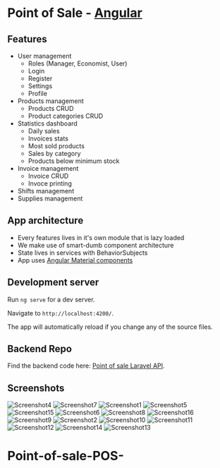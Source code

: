 # Point of Sale - [Angular](https://angular.io)

## Features

- User management
  - Roles (Manager, Economist, User)
  - Login
  - Register
  - Settings
  - Profile
- Products management
  - Products CRUD
  - Product categories CRUD
- Statistics dashboard
  - Daily sales
  - Invoices stats
  - Most sold products
  - Sales by category
  - Products below minimum stock
- Invoice management
  - Invoice CRUD
  - Invoce printing
- Shifts management
- Supplies management

## App architecture

- Every features lives in it's own module that is lazy loaded
- We make use of smart-dumb component architecture
- State lives in services with BehaviorSubjects
- App uses [Angular Material components](https://material.angular.io)

## Development server

Run `ng serve` for a dev server.

Navigate to `http://localhost:4200/`.

The app will automatically reload if you change any of the source files.

## Backend Repo

Find the backend code here: [Point of sale Laravel API](https://github.com/eneajaho/point-of-sale-laravel).

## Screenshots

![Screenshot4](<https://raw.githubusercontent.com/Frens1999/Point-of-sale-POS-/main/screenshots/screenshot%20(4).jpeg>)
![Screenshot7](<https://raw.githubusercontent.com/Frens1999/Point-of-sale-POS-/main/screenshots/screenshot%20(7).jpeg>)
![Screenshot1](<https://raw.githubusercontent.com/Frens1999/Point-of-sale-POS-/main/screenshots/screenshot%20(1).jpeg>)
![Screenshot5](<https://raw.githubusercontent.com/Frens1999/Point-of-sale-POS-/main/screenshots/screenshot%20(5).jpeg>)
![Screenshot15](<https://raw.githubusercontent.com/Frens1999/Point-of-sale-POS-/main/screenshots/screenshot%20(15).jpeg>)
![Screenshot6](<https://raw.githubusercontent.com/Frens1999/Point-of-sale-POS-/main/screenshots/screenshot%20(6).jpeg>)
![Screenshot8](<https://raw.githubusercontent.com/Frens1999/Point-of-sale-POS-/main/screenshots/screenshot%20(8).jpeg>)
![Screenshot16](<https://raw.githubusercontent.com/Frens1999/Point-of-sale-POS-/main/screenshots/screenshot%20(16).png>)
![Screenshot9](<https://raw.githubusercontent.com/Frens1999/Point-of-sale-POS-/main/screenshots/screenshot%20(9).jpeg>)
![Screenshot2](<https://raw.githubusercontent.com/Frens1999/Point-of-sale-POS-/main/screenshots/screenshot%20(2).jpeg>)
![Screenshot10](<https://raw.githubusercontent.com/Frens1999/Point-of-sale-POS-/main/screenshots/screenshot%20(10).jpeg>)
![Screenshot11](<https://raw.githubusercontent.com/Frens1999/Point-of-sale-POS-/main/screenshots/screenshot%20(11).jpeg>)
![Screenshot12](<https://raw.githubusercontent.com/Frens1999/Point-of-sale-POS-/main/screenshots/screenshot%20(12).jpeg>)
![Screenshot14](<https://raw.githubusercontent.com/Frens1999/Point-of-sale-POS-/main/screenshots/screenshot%20(14).jpeg>)
![Screenshot13](<https://raw.githubusercontent.com/Frens1999/Point-of-sale-POS-/main/screenshots/screenshot%20(13).jpeg>)
# Point-of-sale-POS-

